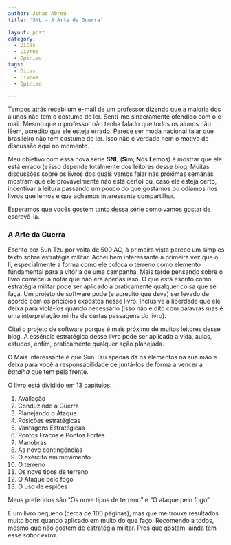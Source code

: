 ```yaml
---
author: Jonas Abreu
title: 'SNL - A Arte da Guerra'

layout: post
category:
  - Dicas
  - Livros
  - Opiniao
tags:
  - Dicas
  - Livros
  - Opiniao

---
```

Tempos atrás recebi um e-mail de um professor dizendo que a maioria dos alunos não tem o costume de ler. Senti-me sinceramente ofendido com o e-mail. Mesmo que o professor não tenha falado que todos os alunos não lêem, acredito que ele esteja errado. Parece ser moda nacional falar que brasileiro não tem costume de ler. Isso não é verdade nem o motivo de discussão aqui no momento. 

Meu objetivo com essa nova série **SNL** (**S**im, **N**ós **L**emos) é mostrar que ele está errado (e isso depende totalmente dos leitores desse blog. Muitas discussões sobre os livros dos quais vamos falar nas próximas semanas mostram que ele provavelmente não está certo) ou, caso ele esteja certo, incentivar a leitura passando um pouco do que gostamos ou odiamos nos livros que lemos e que achamos interessante compartilhar.

Esperamos que vocês gostem tanto dessa série como vamos gostar de escrevê-la.

### **A Arte da Guerra**

Escrito por Sun Tzu por volta de 500 AC, à primeira vista parece um simples texto sobre estratégia militar. Achei bem interessante a primeira vez que o li, especialmente a forma como ele coloca o terreno como elemento fundamental para a vitória de uma campanha. Mais tarde pensando sobre o livro comecei a notar que não era apenas isso. O que está escrito como estratégia militar pode ser aplicado a praticamente qualquer coisa que se faça. Um projeto de software pode (e acredito que deva) ser levado de acordo com os pricípios expostos nesse livro. Inclusive a liberdade que ele deixa para violá-los quando necessário (isso não é dito com palavras mas é uma interpretação minha de certas passagens do livro).

Citei o projeto de software porque é mais próximo de muitos leitores desse blog. A essência estratégica desse livro pode ser aplicada a vida, aulas, estudos, enfim, praticamente qualquer ação planejada.

O Mais interessante é que Sun Tzu apenas dá os elementos na sua mão e deixa para você a responsabilidade de juntá-los de forma a vencer a *batalha* que tem pela frente.

O livro está dividido em 13 capítulos:

1.  Avaliação
2.  Conduzindo a Guerra
3.  Planejando o Ataque
4.  Posições estratégicas
5.  Vantagens Estratégicas
6.  Pontos Fracos e Pontos Fortes
7.  Manobras
8.  As nove contingências
9.  O exército em movimento
10. O terreno
11. Os nove tipos de terreno
12. O Ataque pelo fogo
13. O uso de espiões

Meus preferidos são “Os nove tipos de terreno” e “O ataque pelo fogo”.

É um livro pequeno (cerca de 100 páginas), mas que me trouxe resultados muito bons quando aplicado em muito do que faço. Recomendo a todos, mesmo que não gostem de estratégia militar. Pros que gostam, ainda tem esse *sabor extra*.




















